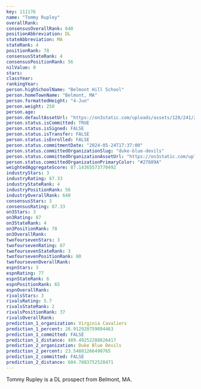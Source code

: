 ```yaml
---
key: 111176
name: "Tommy Rupley"
overallRank: 
consensusOverallRank: 640
positionAbbreviation: DL
stateAbbreviation: MA
stateRank: 4
positionRank: 78
consensusStateRank: 4
consensusPositionRank: 56
nilValue: 0
stars: 
classYear: 
rankingYear: 
person.highSchoolName: "Belmont Hill School"
person.homeTownName: "Belmont, MA"
person.formattedHeight: "4-Jun"
person.weight: 250
person.age: 
person.defaultAssetUrl: "https://on3static.com/uploads/assets/128/241/241128.png"
person.status.isCommitted: TRUE
person.status.isSigned: FALSE
person.status.isTransfer: FALSE
person.status.isEnrolled: FALSE
person.status.commitmentDate: "2024-05-24T17:37:00"
person.status.committedOrganizationSlug: "duke-blue-devils"
person.status.committedOrganizationAssetUrl: "https://on3static.com/uploads/assets/912/149/149912.svg"
person.status.committedOrganizationPrimaryColor: "#27609A"
weightedAggregateScore: 87.14365573770492
industryStars: 3
industryRating: 87.33
industryStateRank: 4
industryPositionRank: 56
industryOverallRank: 640
consensusStars: 3
consensusRating: 87.33
on3Stars: 3
on3Rating: 87
on3StateRank: 4
on3PositionRank: 78
on3OverallRank: 
twofoursevenStars: 3
twofoursevenRating: 87
twofoursevenStateRank: 3
twofoursevenPositionRank: 80
twofoursevenOverallRank: 
espnStars: 3
espnRating: 77
espnStateRank: 6
espnPositionRank: 65
espnOverallRank: 
rivalsStars: 3
rivalsRating: 5.7
rivalsStateRank: 2
rivalsPositionRank: 37
rivalsOverallRank: 
prediction_1_organization: Virginia Cavaliers
prediction_1_percent: 26.912928759894463
prediction_1_committed: FALSE
prediction_1_distance: 489.49252288626417
prediction_2_organization: Duke Blue Devils
prediction_2_percent: 23.54881266490765
prediction_2_committed: FALSE
prediction_2_distance: 604.7883752528471
---
```

Tommy Rupley is a DL prospect from Belmont, MA.